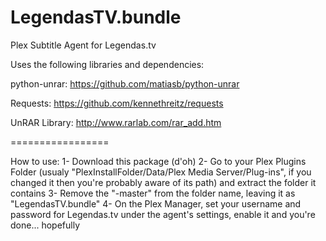LegendasTV.bundle
=================

Plex Subtitle Agent for Legendas.tv


Uses the following libraries and dependencies:

python-unrar: https://github.com/matiasb/python-unrar

Requests: https://github.com/kennethreitz/requests

UnRAR Library: http://www.rarlab.com/rar_add.htm

=================

How to use:
1- Download this package (d'oh)
2- Go to your Plex Plugins Folder (usualy "PlexInstallFolder/Data/Plex Media Server/Plug-ins", if you changed it then you're probably aware of its path) and extract the folder it contains
3- Remove the "-master" from the folder name, leaving it as "LegendasTV.bundle"
4- On the Plex Manager, set your username and password for Legendas.tv under the agent's settings, enable it and you're done... hopefully